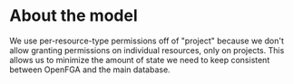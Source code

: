 # About the model

We use per-resource-type permissions off of "project" because
we don't allow granting permissions on individual resources, only
on projects.  This allows us to minimize the amount of state we
need to keep consistent between OpenFGA and the main database.
